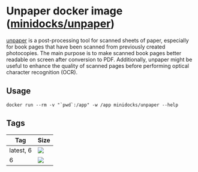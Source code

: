 Unpaper docker image ([minidocks/unpaper](https://hub.docker.com/r/minidocks/unpaper))
======================================================================================

[unpaper](https://www.flameeyes.com/projects/unpaper) is a post-processing tool
for scanned sheets of paper, especially for book pages that have been scanned
from previously created photocopies. The main purpose is to make scanned book
pages better readable on screen after conversion to PDF. Additionally, unpaper
might be useful to enhance the quality of scanned pages before performing
optical character recognition (OCR).

Usage
-----

```shell
docker run --rm -v "`pwd`:/app" -w /app minidocks/unpaper --help
```

Tags
----

| Tag       | Size                                                                     |
|-----------|--------------------------------------------------------------------------|
| latest, 6 | ![](https://img.shields.io/docker/image-size/minidocks/unpaper/latest?style=flat-square&logo=docker&label=size)   |
| 6         | ![](https://img.shields.io/docker/image-size/minidocks/unpaper/6?style=flat-square&logo=docker&label=size) |

